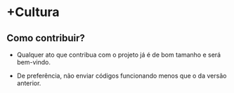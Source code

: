 # +Cultura

## Como contribuir?
* Qualquer ato que contribua com o projeto já é de bom tamanho e será bem-vindo.

* De preferência, não enviar códigos funcionando menos que o da versão anterior.
